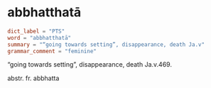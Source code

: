 # abbhatthatā

``` toml
dict_label = "PTS"
word = "abbhatthatā"
summary = "“going towards setting”, disappearance, death Ja.v"
grammar_comment = "feminine"
```

“going towards setting”, disappearance, death Ja.v.469.

abstr. fr. abbhatta

